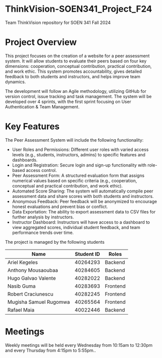 # ThinkVision-SOEN341_Project_F24
Team ThinkVision repository for SOEN 341 Fall 2024

# Project Overview

This project focuses on the creation of a website for a peer assessment system. It will allow students to evaluate their peers based on four key dimensions: cooperation, conceptual contribution, practical contribution, and work ethic. This system promotes accountability, gives detailed feedback to both students and instructors, and helps improve team dynamics.

The development will follow an Agile methodology, utilizing GitHub for version control, issue tracking and task management. The system will be developed over 4 sprints, with the first sprint focusing on User Authentication & Team Management.

# Key Features
The Peer Assessment System will include the following functionality:

- User Roles and Permissions: Different user roles with varied access levels (e.g., students, instructors, admins) to specific features and dashboards.
- Login and Registration: Secure login and sign-up functionality with role-based access control.
- Peer Assessment Form: A structured evaluation form that assigns numerical values based on specific criteria (e.g., cooperation, conceptual and practical contribution, and work ethic).
- Automated Score Sharing: The system will automatically compile peer assessment data and share scores with both students and instructors.
- Anonymous Feedback: Peer feedback will be anonymized to encourage honest evaluations and prevent bias or conflict.
- Data Exportation: The ability to export assessment data to CSV files for further analysis by instructors.
- Instructor Dashboard: Instructors will have access to a dashboard to view aggregated scores, individual student feedback, and team performance trends over time.

 The project is managed by the following students

|             Name           |    Student ID    |       Roles      |
|----------------------------|------------------|------------------|
|       Ariel Kegeles        |     40264293     |      Backend     |
|     Anthony Mousaoubaa     |     40284605     |      Backend     |
|     Hugo Galvao Valente    |     40282022     |      Backend     |
|        Nasib Guma          |     40283693     |      Frontend    |
|     Robert Craciunescu     |     40282245     |      Frontend    |
|   Mugisha Samuel Rugomwa   |     40265564     |      Frontend    |
|        Rafael Maia         |     40022446     |      Backend     |

# Meetings

Weekly meetings will be held every Wednesday from 10:15am to 12:30pm and every Thursday from 4:15pm to 5:55pm..



